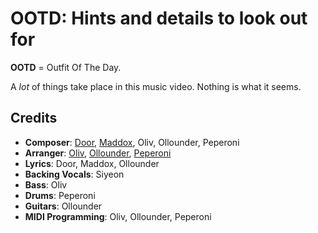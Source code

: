 # OOTD: Hints and details to look out for

**OOTD** = Outfit Of The Day.

A *lot* of things take place in this music video. Nothing is what it seems.

## Credits

* **Composer**: [Door](https://www.discogs.com/artist/7653288-Door-2), [Maddox](https://www.discogs.com/artist/11137943-Maddox-13), Oliv, Ollounder, Peperoni
* **Arranger**: [Oliv](https://www.discogs.com/artist/11137955-Oliv-14), [Ollounder](https://www.discogs.com/artist/6450665-Ollounder), [Peperoni](https://www.discogs.com/artist/11137949-Peperoni-3)
* **Lyrics**: Door, Maddox, Ollounder
* **Backing Vocals**: Siyeon
* **Bass**: Oliv
* **Drums**: Peperoni
* **Guitars**: Ollounder
* **MIDI Programming**: Oliv, Ollounder, Peperoni
